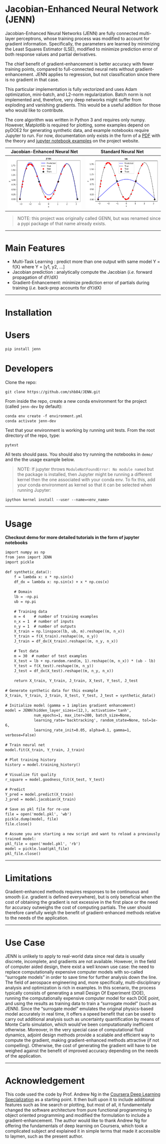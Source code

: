 # Jacobian-Enhanced Neural Network (JENN)

Jacobian-Enhanced Neural Networks (JENN) are fully connected multi-layer
perceptrons, whose training process was modified to account for gradient
information. Specifically, the parameters are learned by minimizing the Least
Squares Estimator (LSE), modified to minimize prediction error of both 
response values and partial derivatives. 

The chief benefit of gradient-enhancement is better accuracy with
fewer training points, compared to full-connected neural nets without
gradient-enhancement. JENN applies to regression, but not classification since there is no gradient in that case.

This particular implementation is fully vectorized and uses Adam optimization,
mini-batch, and L2-norm regularization. Batch norm is not implemented and,
therefore, very deep networks might suffer from exploding and vanishing
gradients. This would be a useful addition for those who would like to
contribute. 

The core algorithm was written in Python 3 and requires only numpy. However, 
Matplotlib is required for plotting, some examples 
depend on pyDOE2 for generating synthetic data, and example notebooks 
require Jupyter to run. For now, documentation only exists in the form of a 
[PDF](https://github.com/shb84/JENN/blob/master/docs/theory.pdf) with the 
theory and [jupyter notebook examples](https://github.com/shb84/JENN/tree/master/demo) on the project website. 

Jacobian-Enhanced Neural Net            |  Standard Neural Net
:-------------------------:|:-------------------------:
![](pics/JENN.png)  |  ![](pics/NN.png)

> NOTE: this project was originally called GENN, but was renamed since a pypi package of that name already exists.

----

# Main Features

* Multi-Task Learning : predict more than one output with same model Y = f(X) where Y = [y1, y2, ...]
* Jacobian prediction : analytically compute the Jacobian (_i.e._ forward propagation of dY/dX)
* Gradient-Enhancement: minimize prediction error of partials during training (_i.e._ back-prop accounts for dY/dX)

----

# Installation

# Users

    pip install jenn

# Developers

Clone the repo: 

    git clone https://github.com/shb84/JENN.git 
    
From inside the repo, create a new conda environment for the project (called `jenn-dev` by default): 
    
    conda env create -f environment.yml 
    conda activate jenn-dev 

Test that your environment is working by running unit tests. From the root directory of the repo, type: 

    pytest 

All tests should pass. You should also try running the notebooks in `demo/` and the the usage example below. 

> NOTE: If jupyter throws `ModuleNotFoundError: No module named` but the package is installed, 
> then Jupyter might be running a different kernel then the one associated 
> with your conda env. To fix this, add your conda environment as kernel so that it can 
> be selected when running Jupyter: 
>
    ipython kernel install --user --name=<env_name>

----

# Usage

**Checkout demo for more detailed tutorials in the form of jupyter notebooks**

    import numpy as np
    from jenn import JENN
    import pickle

    def synthetic_data(): 
        f = lambda x: x * np.sin(x)
        df_dx = lambda x: np.sin(x) + x * np.cos(x) 

        # Domain 
        lb = -np.pi
        ub = np.pi

        # Training data 
        m = 4    # number of training examples
        n_x = 1  # number of inputs
        n_y = 1  # number of outputs
        X_train = np.linspace(lb, ub, m).reshape((m, n_x))
        Y_train = f(X_train).reshape((m, n_y))
        J_train = df_dx(X_train).reshape((m, n_y, n_x))

        # Test data 
        m = 30  # number of test examples
        X_test = lb + np.random.rand(m, 1).reshape((m, n_x)) * (ub - lb)
        Y_test = f(X_test).reshape((m, n_y))
        J_test = df_dx(X_test).reshape((m, n_y, n_x))

        return X_train, Y_train, J_train, X_test, Y_test, J_test

    # Generate synthetic data for this example 
    X_train, Y_train, J_train, X_test, Y_test, J_test = synthetic_data() 

    # Initialize model (gamma = 1 implies gradient enhancement)
    model = JENN(hidden_layer_sizes=(12,), activation='tanh',
                 num_epochs=1, max_iter=200, batch_size=None,
                 learning_rate='backtracking', random_state=None, tol=1e-6,
                 learning_rate_init=0.05, alpha=0.1, gamma=1, verbose=False)

    # Train neural net 
    model.fit(X_train, Y_train, J_train) 

    # Plot training history 
    history = model.training_history()

    # Visualize fit quality 
    r_square = model.goodness_fit(X_test, Y_test)

    # Predict
    Y_pred = model.predict(X_train)
    J_pred = model.jacobian(X_train)

    # Save as pkl file for re-use
    file = open('model.pkl', 'wb')
    pickle.dump(model, file)
    file.close()

    # Assume you are starting a new script and want to reload a previously trained model:
    pkl_file = open('model.pkl', 'rb')
    model = pickle.load(pkl_file)
    pkl_file.close()

----

# Limitations

Gradient-enhanced methods requires responses to be continuous and smooth (_i.e._ gradient is 
defined everywhere), but is only beneficial when  the cost of obtaining the gradient 
is not excessive in the first place or the need for accuracy outweighs the cost of 
computing partials. The user should therefore carefully weigh the benefit of 
gradient-enhanced methods relative to the needs of the application.

----

# Use Case

JENN is unlikely to apply to real-world data since real data is usually
discrete, incomplete, and gradients are not available. However, in the field of
computer aided design, there exist a well known use case: the need to replace
computationally expensive computer models with so-called “surrogate models” in
order to save time for further analysis down the line. The field of aerospace
engineering and, more specifically, multi-disciplinary analysis and optimization
is rich in examples. In this scenario, the process typically consists of
generating a small Design Of Experiment (DOE), running the computationally
expensive computer model for each DOE point, and using the results as training
data to train a “surrogate model” (such as JENN). Since the “surrogate model”
emulates the original physics-based model accurately in real time, it offers a
speed benefit that can be used to carry out additional analysis such as
uncertainty quantification by means of Monte Carlo simulation, which would’ve
been computationally inefficient otherwise. Moreover, in the very special case
of computational fluid dynamics, adjoint design methods provide a scalable and 
efficient way to compute the gradient, making gradient-enhanced methods 
attractive (if not compelling). Otherwise, the cost of generating the gradient 
will have to be weighed against the benefit of improved accuracy depending on 
the needs of the application. 

----

# Acknowledgement

This code used the code by Prof. Andrew Ng in the
[Coursera Deep Learning Specialization](https://www.coursera.org/specializations/deep-learning)
as a starting point. It then built upon it to include additional features such
as line search or plotting, but most of all, it fundamentally changed the software architecture
from pure functional programming to object oriented programming and modified the formulation 
to include a gradient-enhancement. The author would like to thank Andrew Ng for
offering the fundamentals of deep learning on Coursera, which took a complicated
subject and explained it in simple terms that made it accessible to laymen, such as the present author.
